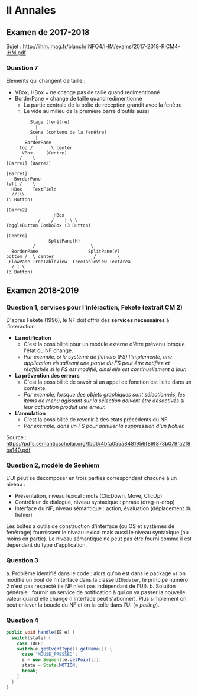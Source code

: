 # II Annales

## Examen de 2017-2018

Sujet : <http://iihm.imag.fr/blanch/INFO4/IHM/exams/2017-2018-RICM4-IHM.pdf>

### Question 7

Éléments qui changent de taille :

- VBox, HBox = ne change pas de taille quand redimentionné
- BorderPane = change de taille quand redimentionné
  - La partie centrale de la boîte de réception grandit avec la fenêtre
  - Le vide au milieu de la première barre d'outils aussi

```text
         Stage (fenêtre)
           |
         Scene (contenu de la fenêtre)
           |
       BorderPane
     top /       \ center
      VBox     [Centre]
     /    \
[Barre1] [Barre2]

[Barre1]
   BorderPane
left /    \
  HBox    TextField
  //|\\
(5 Button)

[Barre2]
                  HBox
            /    /    | \ \
ToggleButton ComboBox (3 Button)

[Centre]
                SplitPane(H)
          /                     \
  BorderPane                   SplitPane(V)
bottom /  \ center               /        \
 FlowPane TreeTableView  TreeTableView TextArea
  / | \
(3 Button)
```

## Examen 2018-2019

### Question 1, services pour l'intéraction, Fekete (extrait CM 2)

D'après Fekete (1996), le NF doit offrir des **services nécessaires** à l’interaction :

- **La notification**
  - C'est la possibilité pour un module externe d'être prévenu lorsque l'état du NF change.
  - *Par exemple, si le système de fichiers (FS) l'implémente, une application visualisant une partie du FS peut être notifiée et réaffichée si le FS est modifié, ainsi elle est continuellement à jour.*
- **La prévention des erreurs**
  - C'est la possibilité de savoir si un appel de fonction est licite dans un contexte.
  - *Par exemple, lorsque des objets graphiques sont sélectionnés, les items de menu agissant sur la sélection doivent être désactivés si leur activation produit une erreur.*
- **L’annulation**
  - C'est la possibilité de revenir à des états précédents du NF.
  - *Par exemple, dans un FS pour annuler la suppression d'un fichier.*

Source : <https://pdfs.semanticscholar.org/fbd6/4bfa055a8481956f89f873b079fa2f9ba140.pdf>

### Question 2, modèle de Seehiem

L'UI peut se décomposer en trois parties correspondant chacune à un niveau :

- Présentation, niveau lexical : mots (ClicDown, Move, ClicUp)
- Contrôleur de dialogue, niveau syntaxique : phrase (drag-n-drop)
- Interface du NF, niveau sémantique : action, évaluation (déplacement du fichier)

Les boîtes à outils de construction d'interface (ou OS et systèmes de fenêtrage) fournissent le niveau lexical mais aussi le niveau syntaxique (au moins en partie). Le niveau sémantique ne peut pas être fourni comme il est dépendant du type d'application.

### Question 3

a. Problème identifié dans le code : alors qu'on est dans le package `nf` on modifie un bout de l'interface dans la classe `UIUpdater`, le principe numéro 2 n'est pas respecté (le NF n'est pas indépendant de l'UI).
b. Solution générale : fournir un service de notification à qui on va passer la nouvelle valeur quand elle change (l'interface peut s'abonner). Plus simplement on peut enlever la boucle du NF et on la colle dans l'UI (= *polling*).

### Question 4

```java
public void handle(IE e) {
  switch(state) {
    case IDLE:
    switch(e.getEventType().getName()) {
      case "MOUSE_PRESSED":
      s = new Segment(e.getPoint());
      state = State.MOTION;
      break;
    }
  }
}
```
